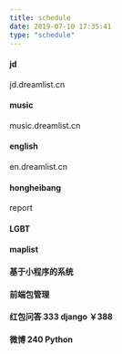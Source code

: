 ```yaml
---
title: schedule
date: 2019-07-10 17:35:41
type: "schedule"
---
```

#### jd
jd.dreamlist.cn
#### music
music.dreamlist.cn
#### english
en.dreamlist.cn
#### hongheibang
report

#### LGBT

#### maplist

#### 基于小程序的系统

#### 前端包管理

#### 红包问答 333 django ￥388

#### 微博 240 Python 
